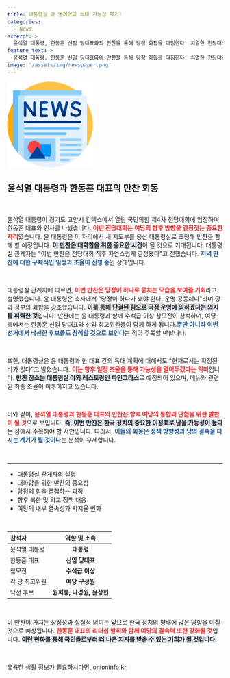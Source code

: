 ```yaml
---
title: 대통령실 다 열려있다 독대 가능성 제기!
categories:
  - News
excerpt: >
  윤석열 대통령, 한동훈 신임 당대표와의 만찬을 통해 당정 화합을 다짐한다! 치열한 전당대회의 뒤, 한마음으로 나아갈 이들. 그 배경과 기대를 함께 살펴보자!
feature_text: >
  윤석열 대통령, 한동훈 신임 당대표와의 만찬을 통해 당정 화합을 다짐한다! 치열한 전당대회의 뒤, 한마음으로 나아갈 이들. 그 배경과 기대를 함께 살펴보자!
image: '/assets/img/newspaper.png'
---
```


<p><img src="/assets/img/newspaper.png" alt="kimp 속보" /></p>

<h2 data-ke-size="size26">윤석열 대통령과 한동훈 대표의 만찬 회동</h2>

<p data-ke-size="size16">&nbsp;</p>

<p>윤석열 대통령이 경기도 고양시 킨텍스에서 열린 국민의힘 제4차 전당대회에 입장하며 한동훈 대표와 인사를 나눴습니다. <b><span style="color: #ee2323;">이번 전당대회는 여당의 향후 방향을 결정짓는 중요한 자리</span></b>였습니다. 윤 대통령은 이 자리에서 새 지도부를 용산 대통령실로 초청해 만찬을 함께 할 예정입니다. <b><span style="background-color: #21538527;">이 만찬은 대화합을 위한 중요한 시간</span></b>이 될 것으로 기대됩니다. 대통령실 관계자는 "이번 만찬은 전당대회 직후 자연스럽게 결정됐다"고 전했습니다. <b><span style="color: #1a5490;">저녁 만찬에 대한 구체적인 일정과 조율이 진행 중</span></b>인 상태입니다.</p>

<p data-ke-size="size16">&nbsp;</p>

<p>대통령실 관계자에 따르면, <b><span style="color: #ee2323;">이번 만찬은 당정이 하나로 뭉치는 모습을 보여줄 기회</span></b>라고 설명했습니다. 윤 대통령은 축사에서 "당정이 하나가 돼야 한다. 운명 공동체다"라며 당과 정부의 화합을 강조했습니다. <b><span style="background-color: #21538527;">이를 통해 단결된 힘으로 국정 운영에 임하겠다는 의지를 피력한 것</span></b>입니다. 만찬에는 윤 대통령과 함께 수석급 이상 참모진이 참석하며, 여당 측에서는 한동훈 신임 당대표와 신임 최고위원들이 함께 하게 됩니다.<b><span style="color: #1a5490;">뿐만 아니라 이번 선거에서 낙선한 후보들도 참석할 것으로 보인다</span></b>는 점이 주목할 만합니다. </p>

<p data-ke-size="size16">&nbsp;</p>

<p>또한, 대통령실은 윤 대통령과 한 대표 간의 독대 계획에 대해서도 "현재로서는 확정된 바가 없다"고 밝혔습니다. <b><span style="color: #ee2323;">이는 향후 일정 조율을 통해 가능성을 열어두겠다는 의미</span></b>입니다. <b><span style="background-color: #21538527;">만찬 장소는 대통령실 야외 레스토랑인 파인그라스</span></b>로 예정되어 있으며, 메뉴와 관련된 최종 조율이 이루어지고 있습니다.</p>

<p data-ke-size="size16">&nbsp;</p>

<p>이와 같이, <b><span style="color: #ee2323;">윤석열 대통령과 한동훈 대표의 만찬은 향후 여당의 통합과 단합을 위한 발판이 될 것</span></b>으로 보입니다. <b><span style="background-color: #21538527;">즉, 이번 만찬은 한국 정치의 중요한 이정표로 남을 가능성이 높다</span></b>는 점에서 주목해야 할 사안입니다. 따라서, <b><span style="color: #1a5490;">이들의 회동은 정책 방향성과 당의 결속을 다지는 계기가 될 것이다</span></b>는 분석이 우세합니다. </p>

<p data-ke-size="size16">&nbsp;</p> 

<hr />

<ul>
    <li>대통령실 관계자의 설명</li>
    <li>대화합을 위한 만찬의 중요성</li>
    <li>당정의 힘을 결집하는 과정</li>
    <li>향후 북한 및 외교 정책 대응</li>
    <li>여당의 내부 결속성과 지지율 변화</li>
</ul> 

<p data-ke-size="size16">&nbsp;</p>

<table style="width:100%">
    <thead>
        <tr>
            <th style="text-align: left;">참석자</th>
            <th style="text-align: center;">역할 및 소속</th>
        </tr>
    </thead>
    <tbody>
        <tr>
            <td style="text-align: left;">윤석열 대통령</td>
            <td style="text-align: center; height: 17px;"><b>대통령</b></td>
        </tr>
        <tr>
            <td style="text-align: left;">한동훈 대표</td>
            <td style="text-align: center; height: 17px;"><b>신임 당대표</b></td>
        </tr>
        <tr>
            <td style="text-align: left;">참모진</td>
            <td style="text-align: center; height: 17px;"><b>수석급 이상</b></td>
        </tr>
        <tr>
            <td style="text-align: left;">각 당 최고위원</td>
            <td style="text-align: center; height: 17px;"><b>여당 구성원</b></td>
        </tr>
        <tr>
            <td style="text-align: left;">낙선 후보</td>
            <td style="text-align: center; height: 17px;"><b>원희룡, 나경원, 윤상현</b></td>
        </tr>
    </tbody>
</table>

<p data-ke-size="size16">&nbsp;</p> 

<p>이 만찬이 가지는 상징성과 실질적 의미는 앞으로 한국 정치의 향배에 많은 영향을 미칠 것으로 예상됩니다. <b><span style="color: #ee2323;">한동훈 대표의 리더십 발휘와 함께 여당의 결속력 또한 강화될 것</span></b>입니다. <b><span style="background-color: #21538527;">이런 변화를 통해 국민들로부터 더 나은 지지를 받을 수 있는 기회가 될 것입니다</span></b>. </p>

<p data-ke-size="size16">&nbsp;</p> 
유용한 생활 정보가 필요하시다면, <a href="https://onioninfo.kr" rel="dofollow">onioninfo.kr</a>


